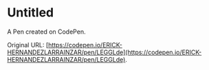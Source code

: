 # Untitled

A Pen created on CodePen.

Original URL: [https://codepen.io/ERICK-HERNANDEZLARRAINZAR/pen/LEGGLde](https://codepen.io/ERICK-HERNANDEZLARRAINZAR/pen/LEGGLde).

